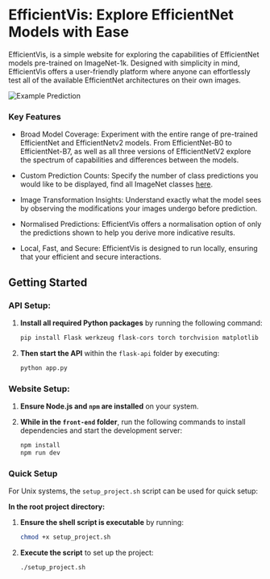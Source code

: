 # EfficientVis: Explore EfficientNet Models with Ease

EfficientVis, is a simple website for exploring the capabilities of EfficientNet models pre-trained on ImageNet-1k. Designed with simplicity in mind, EfficientVis offers a user-friendly platform where anyone can effortlessly test all of the available EfficientNet architectures on their own images.

![Example Prediction](/Users/mateo/efficient-vis-1 "Example Prediction")


### Key Features
- Broad Model Coverage: Experiment with the entire range of pre-trained EfficientNet and EfficientNetv2 models. From EfficientNet-B0 to EfficientNet-B7, as well as all three versions of EfficientNetV2 explore the spectrum of capabilities and differences between the models.

- Custom Prediction Counts: Specify the number of class predictions you would like to be displayed, find all ImageNet classes [here](https://deeplearning.cms.waikato.ac.nz/user-guide/class-maps/IMAGENET/).

- Image Transformation Insights: Understand exactly what the model sees by observing the modifications your images undergo before prediction.

- Normalised Predictions: EfficientVis offers a normalisation option of only the predictions shown to help you derive more indicative results.

- Local, Fast, and Secure: EfficientVis is designed to run locally, ensuring that your efficient and secure interactions.

## Getting Started

### API Setup:

1. **Install all required Python packages** by running the following command:

    ```bash
    pip install Flask werkzeug flask-cors torch torchvision matplotlib numpy
    ```

2. **Then start the API** within the `flask-api` folder by executing:

    ```bash
    python app.py
    ```

### Website Setup:

1. **Ensure Node.js and `npm` are installed** on your system.

2. **While in the `front-end` folder**, run the following commands to install dependencies and start the development server:

    ```bash
    npm install
    npm run dev
    ```

### Quick Setup

For Unix systems, the `setup_project.sh` script can be used for quick setup:

**In the root project directory:**

1. **Ensure the shell script is executable** by running:

    ```bash
    chmod +x setup_project.sh
    ```

2. **Execute the script** to set up the project:

    ```bash
    ./setup_project.sh
    ```


